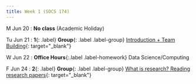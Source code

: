 ```yaml
---
title: Week 1 (SOCS 174)
---
```


M Jun 20
: **No class** (Academic Holiday)

Tu Jun 21
: **1**{: .label} **Group**{: .label .label-group} [Introduction + Team Building](https://docs.google.com/presentation/d/1hwwbuW74Bo2cWMhD2XlL3PajM2iMLLDri2AY14KFF7s/edit?usp=sharing){: target="_blank"}

W Jun 22
: **Office Hours**{:.label .label-homework} Data Science/Computing

F Jun 24
: **2**{: .label} **Group**{: .label .label-group} [What is research? Reading research papers](https://docs.google.com/presentation/d/1OZlzbT76UR76kI_OjvDrkFvAjSrjFn2RfqEsOLy4P7Q/edit?usp=sharing){: target="_blank"}
